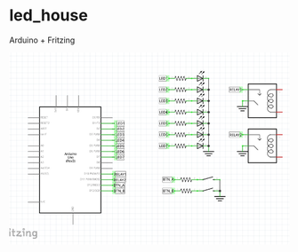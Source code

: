 # led_house
Arduino + Fritzing

![screen](https://github.com/zosko/led_house/blob/master/intro.png)
